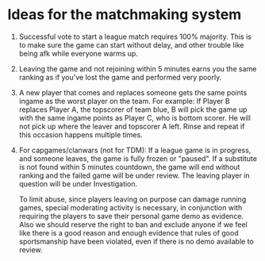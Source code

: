 Ideas for the matchmaking system
================================

1) Successful vote to start a league match requires 100% majority. This is to make sure the game can start without delay,
  and other trouble like being afk while everyone warms up.

2) Leaving the game and not rejoining within 5 minutes earns you the same ranking as if you've lost the game and performed very poorly.

3) A new player that comes and replaces someone gets the same points ingame as the worst player on the team.
  For example: If Player B replaces Player A, the topscorer of team blue, B will pick the game up with the same ingame points as Player C,
  who is bottom scorer. He will not pick up where the leaver and topscorer A left. Rinse and repeat if this occasion happens multiple times.

4) For capgames/clanwars (not for TDM): If a league game is in progress, and someone leaves, the game is fully frozen or "paused".
   If a substitute is not found within 5 minutes countdown, the game will end without ranking and the failed game will be under review.
   The leaving player in question will be under Investigation.

   To limit abuse, since players leaving on purpose can damage running games, special moderating activity is necessary, in conjunction with
   requiring the players to save their personal game demo as evidence.
   Also we should reserve the right to ban and exclude anyone if we feel like there is a good reason and enough evidence that rules of good
   sportsmanship have been violated, even if there is no demo available to review.
